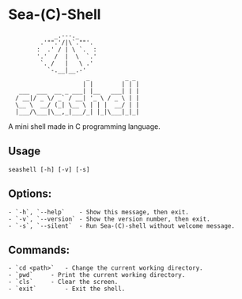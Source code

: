 # Sea-(C)-Shell

```
             _.---._
         .'"".'/|\`.""'.
        :  .' / | \ `.  :
        '.'  /  |  \  `.'
         `. /   |   \ .'
           `-.__|__.-'
                      _          _ _
                     | |        | | |
   ___  ___  __ _ ___| |__   ___| | |
  / __|/ _ \/ _` / __| '_ \ / _ \ | |
  \__ \  __/ (_| \__ \ | | |  __/ | |
  |___/\___|\__,_|___/_| |_|\___|_|_|
```

A mini shell made in C programming language.

## Usage

```
seashell [-h] [-v] [-s]
```

## Options:

    - `-h`, `--help`	- Show this message, then exit.
	- `-v`, `--version`	- Show the version number, then exit.
	- `-s`, `--silent`	- Run Sea-(C)-shell without welcome message.

## Commands:

    - `cd <path>`	- Change the current working directory.
	- `pwd`		- Print the current working directory.
	- `cls`		- Clear the screen.
	- `exit`		- Exit the shell.
